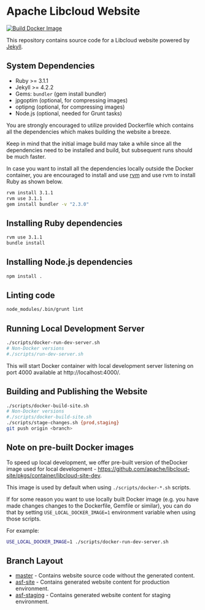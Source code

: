 # Apache Libcloud Website

[![Build Docker Image](https://github.com/apache/libcloud-site/actions/workflows/build_docker_image.yaml/badge.svg)](https://github.com/apache/libcloud-site/actions/workflows/build_docker_image.yaml)

This repository contains source code for a Libcloud website powered by
[Jekyll][1].

## System Dependencies

* Ruby >= 3.1.1
* Jekyll >= 4.2.2
* Gems: `bundler` (gem install bundler)
* jpgoptim (optional, for compressing images)
* optipng (optional, for compressing images)
* Node.js (optional, needed for Grunt tasks)

You are strongly encouraged to utilize provided Dockerfile which contains
all the dependencies which makes building the website a breeze.

Keep in mind that the initial image build may take a while since all the
dependencies need to be installed and build, but subsequent runs should be
much faster.

In case you want to install all the dependencies locally outside the Docker
container, you are encouraged to install and use [rvm](https://rvm.io/)
and use rvm to install Ruby as shown below.

```bash
rvm install 3.1.1
rvm use 3.1.1
gem install bundler -v "2.3.0"
```

## Installing Ruby dependencies

```bash
rvm use 3.1.1
bundle install
```

## Installing Node.js dependencies

```bash
npm install .
```

## Linting code

```bash
node_modules/.bin/grunt lint
```

## Running Local Development Server

```bash
./scripts/docker-run-dev-server.sh
# Non-Docker versions
#./scripts/run-dev-server.sh
```

This will start Docker container with local development server listening on port
4000 available at http://localhost:4000/.

## Building and Publishing the Website

```bash
./scripts/docker-build-site.sh
# Non-Docker versions
#./scripts/docker-build-site.sh
./scripts/stage-changes.sh {prod,staging}
git push origin <branch>
```

## Note on pre-built Docker images

To speed up local development, we offer pre-built version of theDocker image 
used for local development -
https://github.com/apache/libcloud-site/pkgs/container/libcloud-site-dev.

This image is used by default when using ``./scripts/docker-*.sh`` scripts.

If for some reason you want to use locally built Docker image (e.g. you have
made changes changes to the Dockerfile, Gemfile or similar), you can do that by
setting ``USE_LOCAL_DOCKER_IMAGE=1`` environment variable when using those scripts.

For example:

```bash
USE_LOCAL_DOCKER_IMAGE=1 ./scripts/docker-run-dev-server.sh
```

## Branch Layout

* [master](https://github.com/apache/libcloud-site/tree/master) - Contains website source code without the generated content.
* [asf-site](https://github.com/apache/libcloud-site/tree/asf-site) - Contains generated website content for production environment.
* [asf-staging](https://github.com/apache/libcloud-site/tree/asf-staging) - Contains generated website content for staging environment.

[1]: http://jekyllrb.com/
[2]: https://github.com/Kami/kami.github.com
